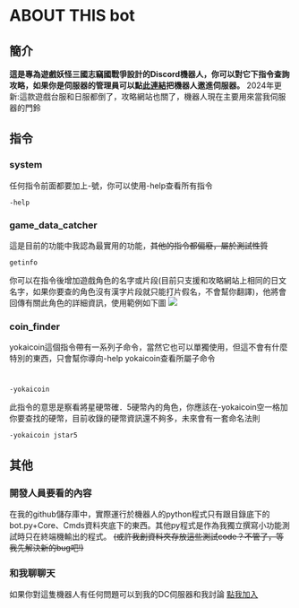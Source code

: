 # ABOUT THIS bot 
## 簡介
**這是專為遊戲妖怪三國志竊國戰爭設計的Discord機器人，你可以對它下指令查詢攻略，如果你是伺服器的管理員可以點[此連結](https://discord.com/api/oauth2/authorize?client_id=1066170654916882483&permissions=8&scope=bot)把機器人邀進伺服器。**
2024年更新:這款遊戲台服和日服都倒了，攻略網站也關了，機器人現在主要用來當我伺服器的門鈴

## 指令
### system
任何指令前面都要加上-號，你可以使用-help查看所有指令
```
-help
```
### game_data_catcher
這是目前的功能中我認為最實用的功能，~~其他的指令都偏廢，屬於測試性質~~
```
getinfo
```
你可以在指令後增加遊戲角色的名字或片段(目前只支援和攻略網站上相同的日文名字，如果你要查的角色沒有漢字片段就只能打片假名，不會幫你翻譯)，他將會回傳有關此角色的詳細資訊，使用範例如下圖
![](https://i.imgur.com/ktyWrFX.png)
### coin_finder
yokaicoin這個指令帶有一系列子命令，當然它也可以單獨使用，但這不會有什麼特別的東西，只會幫你導向-help yokaicoin查看所屬子命令
#
```
-yokaicoin
```
此指令的意思是察看將星硬幣確．5硬幣內的角色，你應該在-yokaicoin空一格加你要查找的硬幣，目前收錄的硬幣資訊還不夠多，未來會有一套命名法則
```
-yokaicoin jstar5
```
## 其他
### 開發人員要看的內容
在我的github儲存庫中，實際運行於機器人的python程式只有跟目錄底下的bot.py+Core、Cmds資料夾底下的東西。其他py程式是作為我獨立撰寫小功能測試時只在終端機輸出的程式。
~~(或許我創資料夾存放這些測試code？不管了，等我先解決新的bug吧!)~~
### 和我聊聊天
如果你對這隻機器人有任何問題可以到我的DC伺服器和我討論
[點我加入](https://discord.gg/8Zt6Er2xbd)


